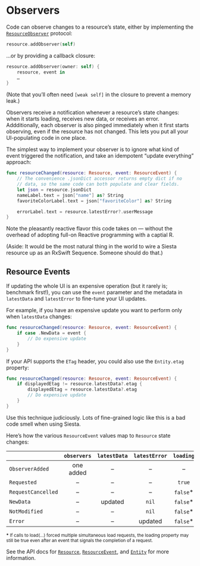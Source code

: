 # Observers

Code can observe changes to a resource’s state, either by implementing the [`ResourceObserver`](https://bustoutsolutions.github.io/siesta/api/Protocols/ResourceObserver.html) protocol:

```swift
resource.addObserver(self)
```

…or by providing a callback closure:

```swift
resource.addObserver(owner: self) {
    resource, event in
    …
}
```

(Note that you’ll often need `[weak self]` in the closure to prevent a memory leak.)

Observers receive a notification whenever a resource’s state changes: when it starts loading, receives new data, or receives an error. Addditionally, each observer is also pinged immediately when it first starts observing, even if the resource has not changed. This lets you put all your UI-populating code in one place.

The simplest way to implement your observer is to ignore what kind of event triggered the notification, and take an idempotent “update everything” approach:

```swift
func resourceChanged(resource: Resource, event: ResourceEvent) {
    // The convenience .jsonDict accessor returns empty dict if no
    // data, so the same code can both populate and clear fields.
    let json = resource.jsonDict
    nameLabel.text = json["name"] as? String
    favoriteColorLabel.text = json["favoriteColor"] as? String

    errorLabel.text = resource.latestError?.userMessage
}
```

Note the pleasantly reactive flavor this code takes on — without the overhead of adopting full-on Reactive programming with a captial R.

(Aside: It would be the most natural thing in the world to wire a Siesta resource up as an RxSwift Sequence. Someone should do that.)

## Resource Events

If updating the whole UI is an expensive operation (but it rarely is; benchmark first!), you can use the `event` parameter and the metadata in `latestData` and `latestError` to fine-tune your UI updates.

For example, if you have an expensive update you want to perform only when `latestData` changes:

```swift
func resourceChanged(resource: Resource, event: ResourceEvent) {
    if case .NewData = event {
        // Do expensive update
    }
}
```

If your API supports the `ETag` header, you could also use the `Entity.etag` property:

```swift
func resourceChanged(resource: Resource, event: ResourceEvent) {
    if displayedEtag != resource.latestData?.etag {
        displayedEtag = resource.latestData?.etag
        // Do expensive update
    }
}
```

Use this technique judiciously. Lots of fine-grained logic like this is a bad code smell when using Siesta.

Here’s how the various `ResourceEvent` values map to `Resource` state changes:

|                    | `observers`    | `latestData` | `latestError` | `loading` | `timestamp` |
|:-------------------|:--------------:|:------------:|:-------------:|:---------:|:-----------:|
| `ObserverAdded`    |  one added     |  –           |  –            |  –        |  –          |
| `Requested`        |  –             |  –           |  –            | `true`    |  –          |
| `RequestCancelled` |  –             |  –           |  –            | `false`*  |  –          |
| `NewData`          |  –             |  updated     | `nil`         | `false`*  |  updated    |
| `NotModified`      |  –             |  –           | `nil`         | `false`*  |  updated    |
| `Error`            |  –             |  –           |  updated      | `false`*  |  updated    |

<small><strong>*</strong> If calls to load(...) forced multiple simultaneous load requests, the loading property may still be true even after an event that signals the completion of a request.</small>

See the API docs for [`Resource`](https://bustoutsolutions.github.io/siesta/api/Classes/Resource.html#/Observing%20Resources), [`ResourceEvent`](http://bustoutsolutions.github.io/siesta/api/Enums/ResourceEvent.html), and [`Entity`](http://bustoutsolutions.github.io/siesta/api/Structs/Entity.html) for more information.

